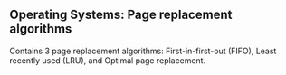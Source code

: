 ## Operating Systems: Page replacement algorithms <br>
Contains 3 page replacement algorithms: First-in-first-out (FIFO), Least recently used (LRU), and Optimal page replacement.
